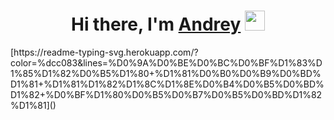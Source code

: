 <h1 align="center">Hi there, I'm <a href="#" target="_blank">Andrey</a> 
<img src="https://github.com/blackcater/blackcater/raw/main/images/Hi.gif" height="32"/></h1>
[https://readme-typing-svg.herokuapp.com/?color=%dcc083&lines=%D0%9A%D0%BE%D0%BC%D0%BF%D1%83%D1%85%D1%82%D0%B5%D1%80+%D1%81%D0%B0%D0%B9%D0%BD%D1%81+%D1%81%D1%82%D1%8C%D1%8E%D0%B4%D0%B5%D0%BD%D1%82+%D0%BF%D1%80%D0%B5%D0%B7%D0%B5%D0%BD%D1%82%D1%81]()


<!--
**andrey8080/andrey8080** is a ✨ _special_ ✨ repository because its `README.md` (this file) appears on your GitHub profile.

Here are some ideas to get you started:

- 🔭 I’m currently working on ...
- 🌱 I’m currently learning ...
- 👯 I’m looking to collaborate on ...
- 🤔 I’m looking for help with ...
- 💬 Ask me about ...
- 📫 How to reach me: ...
- 😄 Pronouns: ...
- ⚡ Fun fact: ...
-->
